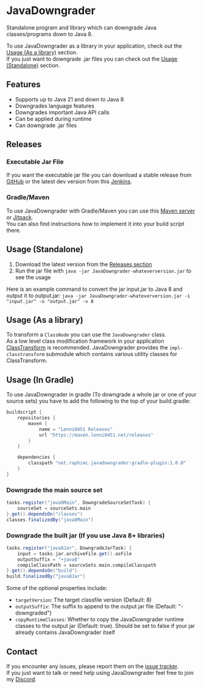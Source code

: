 # JavaDowngrader
Standalone program and library which can downgrade Java classes/programs down to Java 8.

To use JavaDowngrader as a library in your application, check out the [Usage (As a library)](#usage-as-a-library) section.  
If you just want to downgrade .jar files you can check out the [Usage (Standalone)](#usage-standalone) section.

## Features
- Supports up to Java 21 and down to Java 8
- Downgrades language features
- Downgrades important Java API calls
- Can be applied during runtime
- Can downgrade .jar files

## Releases
### Executable Jar File
If you want the executable jar file you can download a stable release from [GitHub](https://github.com/RaphiMC/JavaDowngrader/releases/latest) or the latest dev version from this [Jenkins](https://build.lenni0451.net/job/JavaDowngrader/).

### Gradle/Maven
To use JavaDowngrader with Gradle/Maven you can use this [Maven server](https://maven.lenni0451.net/#/releases/net/raphimc/JavaDowngrader) or [Jitpack](https://jitpack.io/#RaphiMC/JavaDowngrader).  
You can also find instructions how to implement it into your build script there.

## Usage (Standalone)
1. Download the latest version from the [Releases section](#executable-jar-file)
2. Run the jar file with `java -jar JavaDowngrader-whateverversion.jar` to see the usage

Here is an example command to convert the jar input.jar to Java 8 and output it to output.jar:
``java -jar JavaDowngrader-whateverversion.jar -i "input.jar" -o "output.jar" -v 8``

## Usage (As a library)
To transform a ``ClassNode`` you can use the ``JavaDowngrader`` class.  
As a low level class modification framework in your application [ClassTransform](https://github.com/Lenni0451/ClassTransform) is recommended.
JavaDowngrader provides the ``impl-classtransform`` submodule which contains various utility classes for ClassTransform.

## Usage (In Gradle)
To use JavaDowngrader in gradle (To downgrade a whole jar or one of your source sets) you have to add the following to the top of your build.gradle:
```groovy
buildscript {
    repositories {
        maven {
            name = "Lenni0451 Releases"
            url "https://maven.lenni0451.net/releases"
        }
    }

    dependencies {
        classpath "net.raphimc.javadowngrader:gradle-plugin:1.0.0"
    }
}
```

### Downgrade the main source set
```groovy
tasks.register("java8Main", DowngradeSourceSetTask) {
    sourceSet = sourceSets.main
}.get().dependsOn("classes")
classes.finalizedBy("java8Main")
```

### Downgrade the built jar (If you use Java 8+ libraries)
```groovy
tasks.register("java8Jar", DowngradeJarTask) {
    input = tasks.jar.archiveFile.get().asFile
    outputSuffix = "+java8"
    compileClassPath = sourceSets.main.compileClasspath
}.get().dependsOn("build")
build.finalizedBy("java8Jar")
```

Some of the optional properties include:
- ``targetVersion``: The target classfile version (Default: 8)
- ``outputSuffix``: The suffix to append to the output jar file (Default: "-downgraded")
- ``copyRuntimeClasses``: Whether to copy the JavaDowngrader runtime classes to the output jar (Default: true). Should be set to false if your jar already contains JavaDowngrader itself

## Contact
If you encounter any issues, please report them on the
[issue tracker](https://github.com/RaphiMC/JavaDowngrader/issues).  
If you just want to talk or need help using JavaDowngrader feel free to join my
[Discord](https://discord.gg/dCzT9XHEWu).
